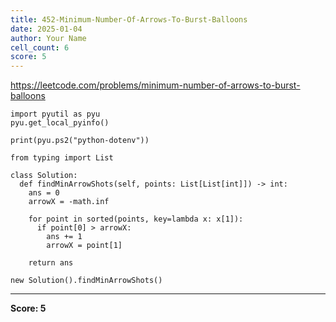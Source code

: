 ```yaml
---
title: 452-Minimum-Number-Of-Arrows-To-Burst-Balloons
date: 2025-01-04
author: Your Name
cell_count: 6
score: 5
---
```


https://leetcode.com/problems/minimum-number-of-arrows-to-burst-balloons


```
import pyutil as pyu
pyu.get_local_pyinfo()
```


```
print(pyu.ps2("python-dotenv"))
```


```
from typing import List
```


```
class Solution:
  def findMinArrowShots(self, points: List[List[int]]) -> int:
    ans = 0
    arrowX = -math.inf

    for point in sorted(points, key=lambda x: x[1]):
      if point[0] > arrowX:
        ans += 1
        arrowX = point[1]

    return ans
```


```
new Solution().findMinArrowShots()
```


---
**Score: 5**